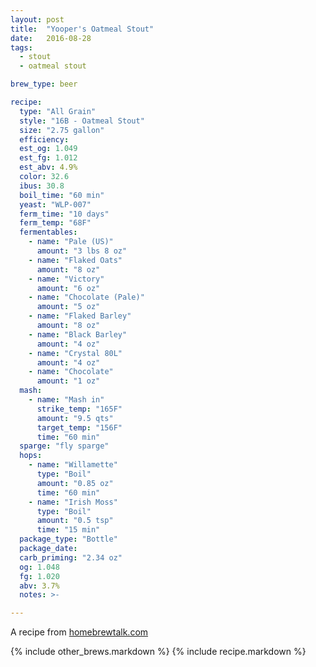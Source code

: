 ```yaml
---
layout: post
title:  "Yooper's Oatmeal Stout"
date:   2016-08-28
tags:
  - stout
  - oatmeal stout

brew_type: beer

recipe:
  type: "All Grain"
  style: "16B - Oatmeal Stout"
  size: "2.75 gallon"
  efficiency:
  est_og: 1.049
  est_fg: 1.012
  est_abv: 4.9%
  color: 32.6
  ibus: 30.8
  boil_time: "60 min"
  yeast: "WLP-007"
  ferm_time: "10 days"
  ferm_temp: "68F"
  fermentables: 
    - name: "Pale (US)"
      amount: "3 lbs 8 oz"
    - name: "Flaked Oats"
      amount: "8 oz"
    - name: "Victory"
      amount: "6 oz"
    - name: "Chocolate (Pale)"
      amount: "5 oz"
    - name: "Flaked Barley"
      amount: "8 oz"
    - name: "Black Barley"
      amount: "4 oz"
    - name: "Crystal 80L"
      amount: "4 oz"
    - name: "Chocolate"
      amount: "1 oz"
  mash: 
    - name: "Mash in"
      strike_temp: "165F"
      amount: "9.5 qts"
      target_temp: "156F"
      time: "60 min"
  sparge: "fly sparge"
  hops:
    - name: "Willamette"
      type: "Boil"
      amount: "0.85 oz"
      time: "60 min"
    - name: "Irish Moss"
      type: "Boil"
      amount: "0.5 tsp"
      time: "15 min"
  package_type: "Bottle"
  package_date: 
  carb_priming: "2.34 oz"
  og: 1.048
  fg: 1.020
  abv: 3.7%
  notes: >-

---
```

A recipe from [homebrewtalk.com](https://www.homebrewtalk.com/threads/yoopers-oatmeal-stout.210376/)

{% include other_brews.markdown %}
{% include recipe.markdown %}
